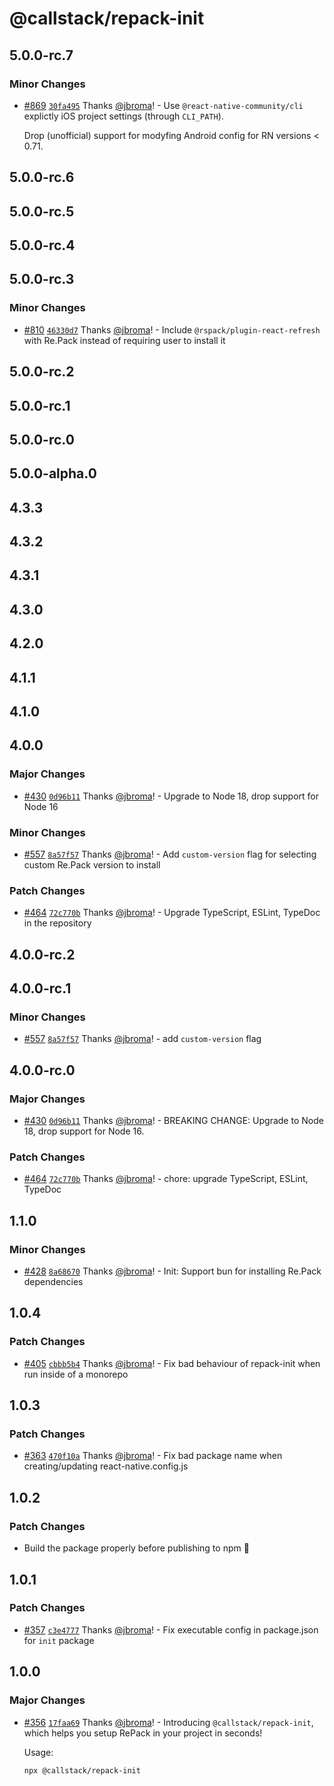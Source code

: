 # @callstack/repack-init

## 5.0.0-rc.7

### Minor Changes

- [#869](https://github.com/callstack/repack/pull/869) [`30fa495`](https://github.com/callstack/repack/commit/30fa4955008460fc94926a8d2cefb2efbd198cb5) Thanks [@jbroma](https://github.com/jbroma)! - Use `@react-native-community/cli` explictly iOS project settings (through `CLI_PATH`).

  Drop (unofficial) support for modyfing Android config for RN versions < 0.71.

## 5.0.0-rc.6

## 5.0.0-rc.5

## 5.0.0-rc.4

## 5.0.0-rc.3

### Minor Changes

- [#810](https://github.com/callstack/repack/pull/810) [`46330d7`](https://github.com/callstack/repack/commit/46330d70db99a372046baf8ee4565e4a21e5b4f3) Thanks [@jbroma](https://github.com/jbroma)! - Include `@rspack/plugin-react-refresh` with Re.Pack instead of requiring user to install it

## 5.0.0-rc.2

## 5.0.0-rc.1

## 5.0.0-rc.0

## 5.0.0-alpha.0

## 4.3.3

## 4.3.2

## 4.3.1

## 4.3.0

## 4.2.0

## 4.1.1

## 4.1.0

## 4.0.0

### Major Changes

- [#430](https://github.com/callstack/repack/pull/430) [`0d96b11`](https://github.com/callstack/repack/commit/0d96b11ff3a6e2c21eb622e21ff7947db29a3272) Thanks [@jbroma](https://github.com/jbroma)! - Upgrade to Node 18, drop support for Node 16

### Minor Changes

- [#557](https://github.com/callstack/repack/pull/557) [`8a57f57`](https://github.com/callstack/repack/commit/8a57f57912748efe806dbac52e29a8f4e238652d) Thanks [@jbroma](https://github.com/jbroma)! - Add `custom-version` flag for selecting custom Re.Pack version to install

### Patch Changes

- [#464](https://github.com/callstack/repack/pull/464) [`72c770b`](https://github.com/callstack/repack/commit/72c770bb4ac5540a3c73cf244ca861069a37b045) Thanks [@jbroma](https://github.com/jbroma)! - Upgrade TypeScript, ESLint, TypeDoc in the repository

## 4.0.0-rc.2

## 4.0.0-rc.1

### Minor Changes

- [#557](https://github.com/callstack/repack/pull/557) [`8a57f57`](https://github.com/callstack/repack/commit/8a57f57912748efe806dbac52e29a8f4e238652d) Thanks [@jbroma](https://github.com/jbroma)! - add `custom-version` flag

## 4.0.0-rc.0

### Major Changes

- [#430](https://github.com/callstack/repack/pull/430) [`0d96b11`](https://github.com/callstack/repack/commit/0d96b11ff3a6e2c21eb622e21ff7947db29a3272) Thanks [@jbroma](https://github.com/jbroma)! - BREAKING CHANGE: Upgrade to Node 18, drop support for Node 16.

### Patch Changes

- [#464](https://github.com/callstack/repack/pull/464) [`72c770b`](https://github.com/callstack/repack/commit/72c770bb4ac5540a3c73cf244ca861069a37b045) Thanks [@jbroma](https://github.com/jbroma)! - chore: upgrade TypeScript, ESLint, TypeDoc

## 1.1.0

### Minor Changes

- [#428](https://github.com/callstack/repack/pull/428) [`8a68670`](https://github.com/callstack/repack/commit/8a68670ed14a92341a68cd469330644df168bbeb) Thanks [@jbroma](https://github.com/jbroma)! - Init: Support bun for installing Re.Pack dependencies

## 1.0.4

### Patch Changes

- [#405](https://github.com/callstack/repack/pull/405) [`cbbb5b4`](https://github.com/callstack/repack/commit/cbbb5b485107dc46c4d2bb9f0578237bf4e50fdc) Thanks [@jbroma](https://github.com/jbroma)! - Fix bad behaviour of repack-init when run inside of a monorepo

## 1.0.3

### Patch Changes

- [#363](https://github.com/callstack/repack/pull/363) [`470f10a`](https://github.com/callstack/repack/commit/470f10a7b54ddebd8bd6f4ae65f290c00905d086) Thanks [@jbroma](https://github.com/jbroma)! - Fix bad package name when creating/updating react-native.config.js

## 1.0.2

### Patch Changes

- Build the package properly before publishing to npm 🤦

## 1.0.1

### Patch Changes

- [#357](https://github.com/callstack/repack/pull/357) [`c3e4777`](https://github.com/callstack/repack/commit/c3e4777f91089dcf01ff646c4bcb2e8c6c52b518) Thanks [@jbroma](https://github.com/jbroma)! - Fix executable config in package.json for `init` package

## 1.0.0

### Major Changes

- [#356](https://github.com/callstack/repack/pull/356) [`17faa69`](https://github.com/callstack/repack/commit/17faa69c727827e8ed62ca6a5c5d838d9995d7ce) Thanks [@jbroma](https://github.com/jbroma)! - Introducing `@callstack/repack-init`, which helps you setup RePack in your project in seconds!

  Usage:

  ```
  npx @callstack/repack-init
  ```
